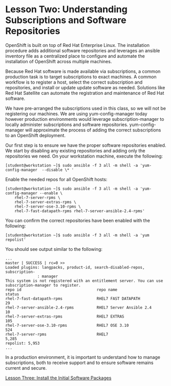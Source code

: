 # Lesson Two: Understanding Subscriptions and Software Repositories

OpenShift is built on top of Red Hat Enterprise Linux. The installation procedure adds additional software repositories and leverages an ansible inventory file as a centralized place to configure and automate the installation of OpenShift across multiple machines.

Because Red Hat software is made available via subscriptions, a common production task is to target subscriptions to exact machines. A common workflow is to register a host, select the correct subscription and repositories, and install or update update software as needed. Solutions like Red Hat Satellite can automate the registration and maintenance of Red Hat software. 

We have pre-arranged the subscriptions used in this class, so we will not be registering our machines. We are using yum-config-manager today however production environments would leverage subscription-manager to locally administer subscriptions and software repositories. yum-config-manager will approximate the process of adding the correct subscriptions to an OpenShift deployment.

Our first step is to ensure we have the proper software repositories enabled. We start by disabling any existing repositories and adding only the repositories we need. On your workstation machine, execute the following:
```
[student@workstation ~]$ sudo ansible -f 3 all -m shell -a 'yum-config-manager  --disable \* '
```
Enable the needed repos for all OpenShift hosts:
```
[student@workstation ~]$ sudo ansible -f 3 all -m shell -a 'yum-config-manager --enable \ 
    rhel-7-server-rpms \
    rhel-7-server-extras-rpms \
    rhel-7-server-ose-3.10-rpms \
    rhel-7-fast-datapath-rpms rhel-7-server-ansible-2.4-rpms'
```
You can confirm the correct repositories have been enabled with the following:
```
[student@workstation ~]$ sudo ansible -f 3 all -m shell -a 'yum repolist'
```
You should see output similar to the following:
```
...
master | SUCCESS | rc=0 >>
Loaded plugins: langpacks, product-id, search-disabled-repos, subscription-
              : manager
This system is not registered with an entitlement server. You can use subscription-manager to register.
repo id                                 repo name                         status
rhel-7-fast-datapath-rpms               RHEL7 FAST DATAPATH                  29
rhel-7-server-ansible-2.4-rpms          RHEL7 Server Ansible 2.4             10
rhel-7-server-extras-rpms               RHEL7 EXTRAS                        105
rhel-7-server-ose-3.10-rpms             RHEL7 OSE 3.10                      524
rhel-7-server-rpms                      RHEL7                             5,285
repolist: 5,953
...
```
In a production environment, it is important to understand how to manage subscriptions, both to receive support and to ensure software remains current and secure.

[Lesson Three: Install the Initial Software Packages](03-lesson-install_initial_software.md)

